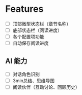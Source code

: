 # Features
- [ ] 顶部微型状态栏（章节名称）
- [ ] 底部状态栏（阅读进度）
- [ ] 各个配置项功能
- [ ] 自动保存阅读进度

## AI 能力
- [ ] 对话角色识别
- [ ] 3min总结、思维导图
- [ ] 阅读伙伴（互动讨论、回顾历史）